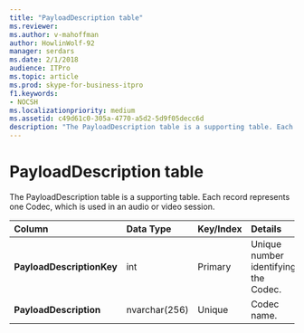 ```yaml
---
title: "PayloadDescription table"
ms.reviewer: 
ms.author: v-mahoffman
author: HowlinWolf-92
manager: serdars
ms.date: 2/1/2018
audience: ITPro
ms.topic: article
ms.prod: skype-for-business-itpro
f1.keywords:
- NOCSH
ms.localizationpriority: medium
ms.assetid: c49d61c0-305a-4770-a5d2-5d9f05decc6d
description: "The PayloadDescription table is a supporting table. Each record represents one Codec, which is used in an audio or video session."
---
```


# PayloadDescription table
 
The PayloadDescription table is a supporting table. Each record represents one Codec, which is used in an audio or video session.
  
|**Column**|**Data Type**|**Key/Index**|**Details**|
|:-----|:-----|:-----|:-----|
|**PayloadDescriptionKey** <br/> |int  <br/> |Primary  <br/> |Unique number identifying the Codec.  <br/> |
|**PayloadDescription** <br/> |nvarchar(256)  <br/> |Unique  <br/> |Codec name.  <br/> |
   

